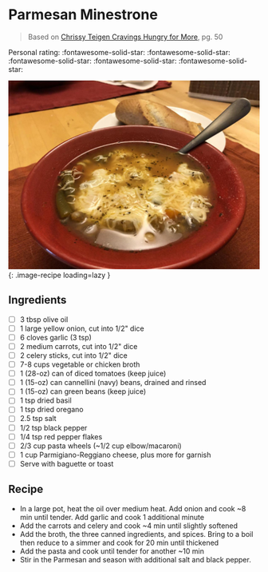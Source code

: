 # Parmesan Minestrone

> Based on [Chrissy Teigen Cravings Hungry for More], pg. 50

<!-- {cts} rating=5; (User can specify rating on scale of 1-5) -->

Personal rating: :fontawesome-solid-star: :fontawesome-solid-star: :fontawesome-solid-star: :fontawesome-solid-star: :fontawesome-solid-star:

<!-- {cte} -->

<!-- {cts} name_image=parmesan_minestrone.jpeg; (User can specify image name) -->

![parmesan_minestrone.jpeg](./parmesan_minestrone.jpeg){: .image-recipe loading=lazy }

<!-- {cte} -->

## Ingredients

- [ ] 3 tbsp olive oil
- [ ] 1 large yellow onion, cut into 1/2" dice
- [ ] 6 cloves garlic (3 tsp)
- [ ] 2 medium carrots, cut into 1/2" dice
- [ ] 2 celery sticks, cut into 1/2" dice
- [ ] 7-8 cups vegetable or chicken broth
- [ ] 1 (28-oz) can of diced tomatoes (keep juice)
- [ ] 1 (15-oz) can cannellini (navy) beans, drained and rinsed
- [ ] 1 (15-oz) can green beans (keep juice)
- [ ] 1 tsp dried basil
- [ ] 1 tsp dried oregano
- [ ] 2.5 tsp salt
- [ ] 1/2 tsp black pepper
- [ ] 1/4 tsp red pepper flakes
- [ ] 2/3 cup pasta wheels (~1/2 cup elbow/macaroni)
- [ ] 1 cup Parmigiano-Reggiano cheese, plus more for garnish
- [ ] Serve with baguette or toast

## Recipe

- In a large pot, heat the oil over medium heat. Add onion and cook ~8 min until tender. Add garlic and cook 1 additional minute
- Add the carrots and celery and cook ~4 min until slightly softened
- Add the broth, the three canned ingredients, and spices. Bring to a boil then reduce to a simmer and cook for 20 min until thickened
- Add the pasta and cook until tender for another ~10 min
- Stir in the Parmesan and season with additional salt and black pepper.

[chrissy teigen cravings hungry for more]: https://www.penguinrandomhouse.com/books/553580/cravings-hungry-for-more-by-chrissy-teigen-with-adeena-sussman/
